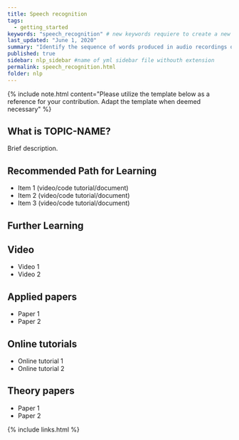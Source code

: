 ```yaml
---
title: Speech recognition
tags:
  - getting_started
keywords: "speech_recognition" # new keywords requiere to create a new tag file
last_updated: "June 1, 2020"
summary: "Identify the sequence of words produced in audio recordings of speech."
published: true
sidebar: nlp_sidebar #name of yml sidebar file withouth extension
permalink: speech_recognition.html
folder: nlp
---
```



{% include note.html content="Please utilize the template below as a reference for your contribution. Adapt the template when deemed necessary" %}

## What is TOPIC-NAME?

Brief description.


## Recommended Path for Learning

* Item 1 (video/code tutorial/document)
* Item 2 (video/code tutorial/document)
* Item 3 (video/code tutorial/document)

## Further Learning

## Video

* Video 1
* Video 2

## Applied papers 

* Paper 1
* Paper 2

## Online tutorials

* Online tutorial 1
* Online tutorial 2

## Theory papers 
* Paper 1
* Paper 2

{% include links.html %}